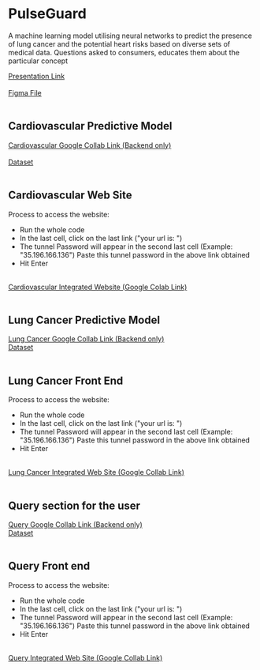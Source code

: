 # PulseGuard
A machine learning model utilising neural networks to predict the presence of lung cancer and the potential heart risks based on diverse sets of medical data. Questions asked to consumers, educates them about the particular concept

[Presentation Link](https://www.canva.com/design/DAF_ArRurGk/nywdj6_OFlOSQk8bIOo5Xg/edit?utm_content=DAF_ArRurGk&utm_campaign=designshare&utm_medium=link2&utm_source=sharebutton)<br>
<br>
[Figma File](https://www.figma.com/file/JJCy02GIzUDjSvV2YRLe2M/PulseGaurd?type=design&node-id=0-1&mode=design&t=vM9kCWltyw9lKp30-0)
<br><br>

## Cardiovascular Predictive Model
<a href="https://colab.research.google.com/drive/1LNEraQRbYcRRd8u7QK2QAdnMZDAck4m8?usp=sharing">Cardiovascular Google Collab Link (Backend only)</a><br>
<br>
[Dataset](heart.csv)
<br><br>

## Cardiovascular Web Site
Process to access the website:<br>
- Run the whole code<br>
- In the last cell, click on the last link ("your url is: ")<br>
- The tunnel Password will appear in the second last cell (Example: "35.196.166.136") Paste this tunnel password in the above link obtained<br>
- Hit Enter<br>
<br>
<a href="https://colab.research.google.com/drive/1b8d83LbgeW3h_7XKJyv4Fg4mpwHVya_s?usp=sharing">Cardiovascular Integrated Website (Google Colab Link)</a>
<br><br>

## Lung Cancer Predictive Model
[Lung Cancer Google Collab Link (Backend only)](https://colab.research.google.com/drive/1lin78jCg0dKB65es8SxcSTKiQeC5xWvn?usp=sharing)
<br>
[Dataset](Lung_Cancer_Dataset.csv)
<br><br>

## Lung Cancer Front End 
Process to access the website:<br>
- Run the whole code<br>
- In the last cell, click on the last link ("your url is: ")<br>
- The tunnel Password will appear in the second last cell (Example: "35.196.166.136") Paste this tunnel password in the above link obtained<br>
- Hit Enter<br>
<br>
<a href="https://colab.research.google.com/drive/1lin78jCg0dKB65es8SxcSTKiQeC5xWvn?usp=sharing">Lung Cancer Integrated Web Site (Google Collab Link)</a>
<br><br>


## Query section for the user 
[Query Google Collab Link (Backend only)](https://colab.research.google.com/drive/1Fg44H53bEAR_IZM-FN3uHUqZmrr_y2C0?usp=sharing)
<br>
[Dataset](Disease.precaution.csv)
<br><br>

## Query Front end 
Process to access the website:<br>
- Run the whole code<br>
- In the last cell, click on the last link ("your url is: ")<br>
- The tunnel Password will appear in the second last cell (Example: "35.196.166.136") Paste this tunnel password in the above link obtained<br>
- Hit Enter<br>
<br>
<a href="https://colab.research.google.com/drive/1-6n3YP3N2jK4kDomWIgi0_SPfhOUgYKj?usp=sharing">Query Integrated Web Site (Google Collab Link)</a>


